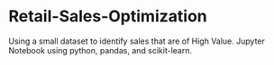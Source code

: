 # Retail-Sales-Optimization
Using a small dataset to identify sales that are of High Value. Jupyter Notebook using python, pandas, and scikit-learn.
